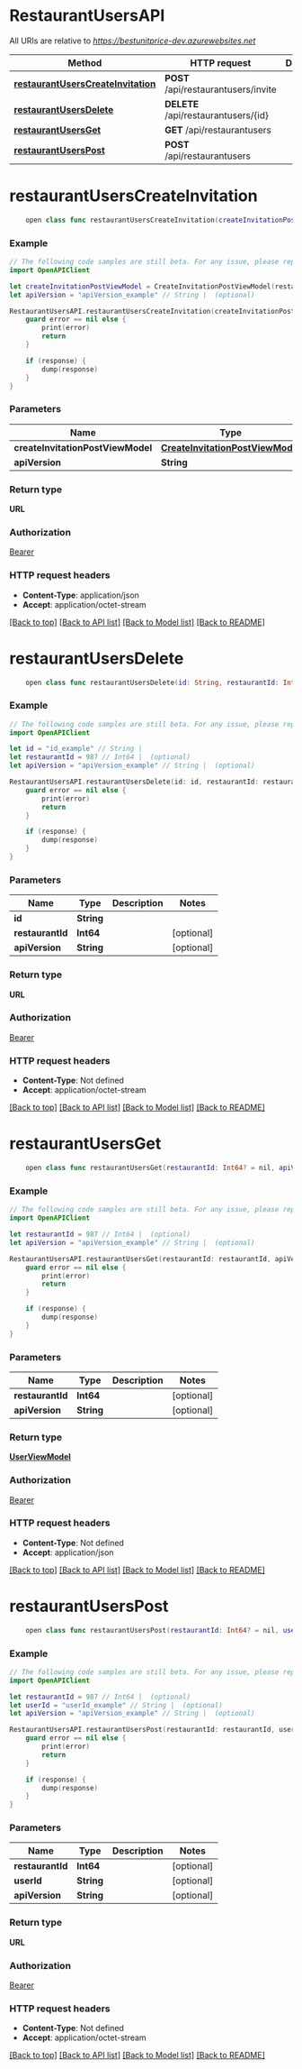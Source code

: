 # RestaurantUsersAPI

All URIs are relative to *https://bestunitprice-dev.azurewebsites.net*

Method | HTTP request | Description
------------- | ------------- | -------------
[**restaurantUsersCreateInvitation**](RestaurantUsersAPI.md#restaurantuserscreateinvitation) | **POST** /api/restaurantusers/invite | 
[**restaurantUsersDelete**](RestaurantUsersAPI.md#restaurantusersdelete) | **DELETE** /api/restaurantusers/{id} | 
[**restaurantUsersGet**](RestaurantUsersAPI.md#restaurantusersget) | **GET** /api/restaurantusers | 
[**restaurantUsersPost**](RestaurantUsersAPI.md#restaurantuserspost) | **POST** /api/restaurantusers | 


# **restaurantUsersCreateInvitation**
```swift
    open class func restaurantUsersCreateInvitation(createInvitationPostViewModel: CreateInvitationPostViewModel, apiVersion: String? = nil, completion: @escaping (_ data: URL?, _ error: Error?) -> Void)
```



### Example
```swift
// The following code samples are still beta. For any issue, please report via http://github.com/OpenAPITools/openapi-generator/issues/new
import OpenAPIClient

let createInvitationPostViewModel = CreateInvitationPostViewModel(restaurantId: 123, email: "email_example") // CreateInvitationPostViewModel | 
let apiVersion = "apiVersion_example" // String |  (optional)

RestaurantUsersAPI.restaurantUsersCreateInvitation(createInvitationPostViewModel: createInvitationPostViewModel, apiVersion: apiVersion) { (response, error) in
    guard error == nil else {
        print(error)
        return
    }

    if (response) {
        dump(response)
    }
}
```

### Parameters

Name | Type | Description  | Notes
------------- | ------------- | ------------- | -------------
 **createInvitationPostViewModel** | [**CreateInvitationPostViewModel**](CreateInvitationPostViewModel.md) |  | 
 **apiVersion** | **String** |  | [optional] 

### Return type

**URL**

### Authorization

[Bearer](../README.md#Bearer)

### HTTP request headers

 - **Content-Type**: application/json
 - **Accept**: application/octet-stream

[[Back to top]](#) [[Back to API list]](../README.md#documentation-for-api-endpoints) [[Back to Model list]](../README.md#documentation-for-models) [[Back to README]](../README.md)

# **restaurantUsersDelete**
```swift
    open class func restaurantUsersDelete(id: String, restaurantId: Int64? = nil, apiVersion: String? = nil, completion: @escaping (_ data: URL?, _ error: Error?) -> Void)
```



### Example
```swift
// The following code samples are still beta. For any issue, please report via http://github.com/OpenAPITools/openapi-generator/issues/new
import OpenAPIClient

let id = "id_example" // String | 
let restaurantId = 987 // Int64 |  (optional)
let apiVersion = "apiVersion_example" // String |  (optional)

RestaurantUsersAPI.restaurantUsersDelete(id: id, restaurantId: restaurantId, apiVersion: apiVersion) { (response, error) in
    guard error == nil else {
        print(error)
        return
    }

    if (response) {
        dump(response)
    }
}
```

### Parameters

Name | Type | Description  | Notes
------------- | ------------- | ------------- | -------------
 **id** | **String** |  | 
 **restaurantId** | **Int64** |  | [optional] 
 **apiVersion** | **String** |  | [optional] 

### Return type

**URL**

### Authorization

[Bearer](../README.md#Bearer)

### HTTP request headers

 - **Content-Type**: Not defined
 - **Accept**: application/octet-stream

[[Back to top]](#) [[Back to API list]](../README.md#documentation-for-api-endpoints) [[Back to Model list]](../README.md#documentation-for-models) [[Back to README]](../README.md)

# **restaurantUsersGet**
```swift
    open class func restaurantUsersGet(restaurantId: Int64? = nil, apiVersion: String? = nil, completion: @escaping (_ data: UserViewModel?, _ error: Error?) -> Void)
```



### Example
```swift
// The following code samples are still beta. For any issue, please report via http://github.com/OpenAPITools/openapi-generator/issues/new
import OpenAPIClient

let restaurantId = 987 // Int64 |  (optional)
let apiVersion = "apiVersion_example" // String |  (optional)

RestaurantUsersAPI.restaurantUsersGet(restaurantId: restaurantId, apiVersion: apiVersion) { (response, error) in
    guard error == nil else {
        print(error)
        return
    }

    if (response) {
        dump(response)
    }
}
```

### Parameters

Name | Type | Description  | Notes
------------- | ------------- | ------------- | -------------
 **restaurantId** | **Int64** |  | [optional] 
 **apiVersion** | **String** |  | [optional] 

### Return type

[**UserViewModel**](UserViewModel.md)

### Authorization

[Bearer](../README.md#Bearer)

### HTTP request headers

 - **Content-Type**: Not defined
 - **Accept**: application/json

[[Back to top]](#) [[Back to API list]](../README.md#documentation-for-api-endpoints) [[Back to Model list]](../README.md#documentation-for-models) [[Back to README]](../README.md)

# **restaurantUsersPost**
```swift
    open class func restaurantUsersPost(restaurantId: Int64? = nil, userId: String? = nil, apiVersion: String? = nil, completion: @escaping (_ data: URL?, _ error: Error?) -> Void)
```



### Example
```swift
// The following code samples are still beta. For any issue, please report via http://github.com/OpenAPITools/openapi-generator/issues/new
import OpenAPIClient

let restaurantId = 987 // Int64 |  (optional)
let userId = "userId_example" // String |  (optional)
let apiVersion = "apiVersion_example" // String |  (optional)

RestaurantUsersAPI.restaurantUsersPost(restaurantId: restaurantId, userId: userId, apiVersion: apiVersion) { (response, error) in
    guard error == nil else {
        print(error)
        return
    }

    if (response) {
        dump(response)
    }
}
```

### Parameters

Name | Type | Description  | Notes
------------- | ------------- | ------------- | -------------
 **restaurantId** | **Int64** |  | [optional] 
 **userId** | **String** |  | [optional] 
 **apiVersion** | **String** |  | [optional] 

### Return type

**URL**

### Authorization

[Bearer](../README.md#Bearer)

### HTTP request headers

 - **Content-Type**: Not defined
 - **Accept**: application/octet-stream

[[Back to top]](#) [[Back to API list]](../README.md#documentation-for-api-endpoints) [[Back to Model list]](../README.md#documentation-for-models) [[Back to README]](../README.md)

